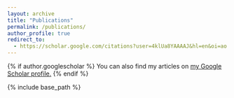 ```yaml
---
layout: archive
title: "Publications"
permalink: /publications/
author_profile: true
redirect_to:
  - https://scholar.google.com/citations?user=4klUa8YAAAAJ&hl=en&oi=ao
---
```


{% if author.googlescholar %}
  You can also find my articles on <u><a href="{{author.googlescholar}}">my Google Scholar profile</a>.</u>
{% endif %}

{% include base_path %}

<!-- 5. [**FedCime: An Efficient Federated Learning Approach For Clients in Mobile Edge Computing**](https://ieeexplore.ieee.org/abstract/document/10234316), <font size="2">IEEE EDGE'23</font> -->
<!-- [pdf](https://example.com/paper2) -->
   <!-- <br><font size="2"><em>Paul Agbaje</em>, <em>Afia Anjum</em>, <em>Zahidur Talukder</em>, <em>Mohammad Islam</em>, <em>Ebelechukwu Nwafor</em>, <em>Habeeb Olufowobi</em></font> -->

<!-- 4. [**Deep Reinforcement Learning for Energy-Efficient Task Offloading in Cooperative Vehicular Edge Networks**](https://ieeexplore.ieee.org/abstract/document/10218113), <font size="2">IEEE INDIN'23</font> -->
<!-- [pdf](https://example.com/paper1) -->
   <!-- <font size=2><em>Paul Agbaje</em>, <em>Ebelechukwu Nwafor</em>, <em>Habeeb Olufowobi</em></font> -->




<!-- 
3. [**In-Vehicle Network Anomaly Detection Using Extreme Gradient Boosting Machine**](https://ieeexplore.ieee.org/abstract/document/9797224), <font size="2">MECO'22</font> -->
<!-- [pdf](https://example.com/paper3) -->
   <!-- <br> <font size="2"><em>Afia Anjum</em>, <em>Paul Agbaje</em>, <em>Sena Hounsinou</em>, <em>Habeeb Olufowobi</em></font> -->


  

<!-- 2. [**A Framework for Consistent and Repeatable Controller Area Network IDS Evaluation**](https://www.ndss-symposium.org/wp-content/uploads/autosec2022_23031_paper.pdf), <font size="2">AutoSec'22</font>, <font size="2"><em>[Best Paper Award]</em></font> -->
<!-- [pdf](https://example.com/paper4) -->
   <!-- <br ><font size="2"><em>Paul Agbaje</em>, <em>Afia Anjum</em>, <em>Arkajyoti Mitra</em>, <em>Gedare Bloom</em> </font> -->

 

<!-- 1. [**Survey of Interoperability Challenges in the Internet of Vehicles**](https://ieeexplore.ieee.org/abstract/document/9852810), <font size="2">IEEE TITS</font> -->
<!-- [pdf](https://example.com/paper5) -->
  <!-- <br> <font size="2"><em>Paul Agbaje</em>, <em>Afia Anjum</em>, <em>Arkajyoti Mitra</em>, <em>Emmamuel Oseghale</em>, <em>Gedare Bloom</em>, <em>Habeeb Olufowobi</em></font> -->

   


<!-- {% for post in site.publications reversed %}
  {% include archive-single.html %}
{% endfor %} -->
